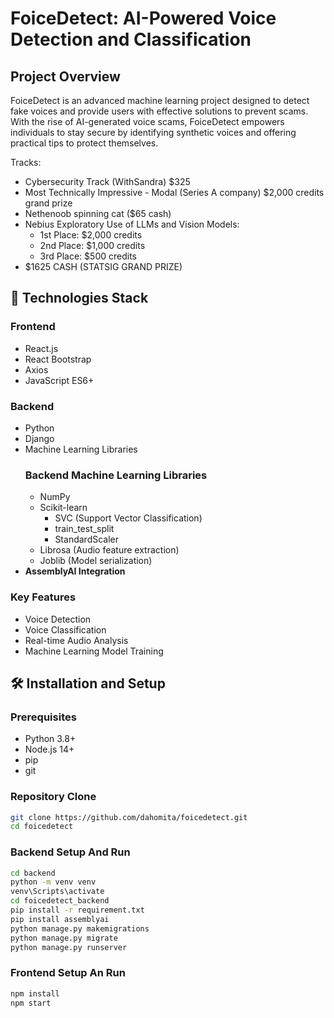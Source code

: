 # FoiceDetect: AI-Powered Voice Detection and Classification

## Project Overview

FoiceDetect is an advanced machine learning project designed to detect fake voices and provide users with effective solutions to prevent scams. With the rise of AI-generated voice scams, FoiceDetect empowers individuals to stay secure by identifying synthetic voices and offering practical tips to protect themselves.

Tracks: 
- Cybersecurity Track (WithSandra) $325
- Most Technically Impressive - Modal (Series A company) $2,000 credits grand prize
- Nethenoob spinning cat ($65 cash)
 - Nebius Exploratory Use of LLMs and Vision Models:
    - 1st Place: $2,000 credits
    - 2nd Place: $1,000 credits
    - 3rd Place: $500 credits
- $1625 CASH (STATSIG GRAND PRIZE)

## 🚀 Technologies Stack

### Frontend
- React.js
- React Bootstrap
- Axios
- JavaScript ES6+

### Backend
- Python
- Django
- Machine Learning Libraries
  ### Backend Machine Learning Libraries
  - NumPy
  - Scikit-learn
    - SVC (Support Vector Classification)
    - train_test_split
    - StandardScaler
  - Librosa (Audio feature extraction)
  - Joblib (Model serialization)
- **AssemblyAI Integration**

### Key Features
- Voice Detection
- Voice Classification
- Real-time Audio Analysis
- Machine Learning Model Training

## 🛠 Installation and Setup

### Prerequisites
- Python 3.8+
- Node.js 14+
- pip
- git

### Repository Clone
```bash
git clone https://github.com/dahomita/foicedetect.git
cd foicedetect
```

### Backend Setup And Run
```bash
cd backend
python -m venv venv
venv\Scripts\activate
cd foicedetect_backend
pip install -r requirement.txt
pip install assemblyai
python manage.py makemigrations
python manage.py migrate
python manage.py runserver
```

### Frontend Setup An Run
```bash
npm install
npm start
```




